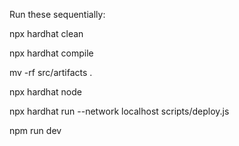 Run these sequentially:

npx hardhat clean

npx hardhat compile

mv -rf src/artifacts .

npx hardhat node

npx hardhat run --network localhost scripts/deploy.js

npm run dev
